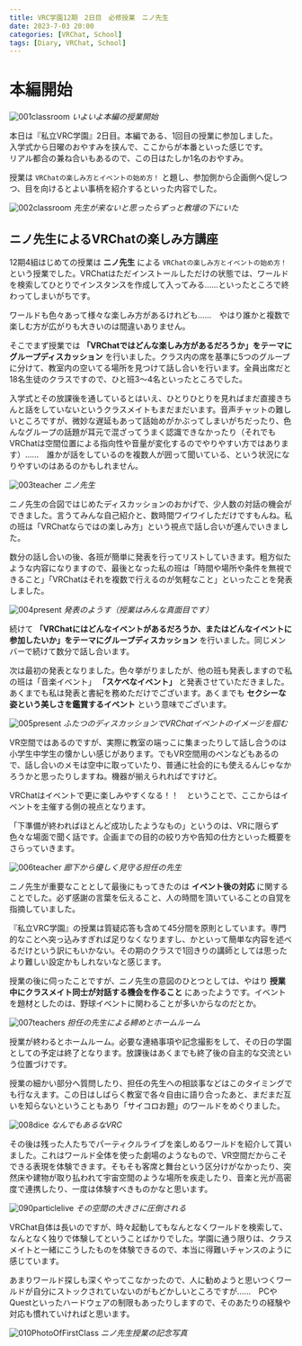 ```yaml
---
title: VRC学園12期　2日目　必修授業　ニノ先生
date: 2023-7-03 20:00
categories: [VRChat, School]
tags: [Diary, VRChat, School]
---
```


# 本編開始

![001classroom](/assets/img/2023/07/vrc230703-001.png)
_いよいよ本編の授業開始_

本日は『私立VRC学園』2日目。本編である、1回目の授業に参加しました。  
入学式から日曜のおやすみを挟んで、ここからが本番といった感じです。  
リアル都合の兼ね合いもあるので、この日はたしか1名のおやすみ。

授業は `VRChatの楽しみ方とイベントの始め方！` と題し、参加側から企画側へ促しつつ、目を向けるとよい事柄を紹介するといった内容でした。

![002classroom](/assets/img/2023/07/vrc230703-002.png)
_先生が来ないと思ったらずっと教壇の下にいた_

## ニノ先生によるVRChatの楽しみ方講座

12期4組はじめての授業は **ニノ先生** による `VRChatの楽しみ方とイベントの始め方！` という授業でした。VRChatはただインストールしただけの状態では、ワールドを検索してひとりでインスタンスを作成して入ってみる……といったところで終わってしまいがちです。

ワールドも色々あって様々な楽しみ方があるけれども……　やはり誰かと複数で楽しむ方が広がりも大きいのは間違いありません。

そこでまず授業では **「VRChatではどんな楽しみ方があるだろうか」をテーマにグループディスカッション** を行いました。クラス内の席を基準に5つのグループに分けて、教室内の空いてる場所を見つけて話し合いを行います。全員出席だと18名生徒のクラスですので、ひと班3～4名といったところでした。

入学式とその放課後を通しているとはいえ、ひとりひとりを見ればまだ直接きちんと話をしていないというクラスメイトもまだまだいます。音声チャットの難しいところですが、微妙な遅延もあって話始めがかぶってしまいがちだったり、色んなグループの話題が耳元で混ざってうまく認識できなかったり（それでもVRChatは空間位置による指向性や音量が変化するのでやりやすい方ではあります）……　誰かが話をしているのを複数人が囲って聞いている、という状況になりやすいのはあるのかもしれません。

![003teacher](/assets/img/2023/07/vrc230703-003.png)
_ニノ先生_

ニノ先生の合図ではじめたディスカッションのおかげで、少人数の対話の機会ができました。言うてみんな自己紹介と、数時間ワイワイしただけですもんね。私の班は「VRChatならではの楽しみ方」という視点で話し合いが進んでいきました。

数分の話し合いの後、各班が簡単に発表を行ってリストしていきます。粗方似たような内容になりますので、最後となった私の班は「時間や場所や条件を無視できること」「VRChatはそれを複数で行えるのが気軽なこと」といったことを発表しました。

![004present](/assets/img/2023/07/vrc230703-004.png)
_発表のようす（授業はみんな真面目です）_

続けて **「VRChatにはどんなイベントがあるだろうか、またはどんなイベントに参加したいか」をテーマにグループディスカッション** を行いました。同じメンバーで続けて数分で話し合います。

次は最初の発表となりました。色々挙がりましたが、他の班も発表しますので私の班は「音楽イベント」 **「スケベなイベント」** と発表させていただきました。あくまでも私は発表と書紀を務めただけでございます。あくまでも **セクシーな姿という美しさを鑑賞するイベント** という意味でございます。

![005present](/assets/img/2023/07/vrc230703-005.png)
_ふたつのディスカッションでVRChatイベントのイメージを掴む_

VR空間ではあるのですが、実際に教室の端っこに集まったりして話し合うのは小学生中学生の懐かしい感じがあります。でもVR空間用のペンなどもあるので、話し合いのメモは空中に取っていたり、普通に社会的にも使えるんじゃなかろうかと思ったりしますね。機器が揃えられればですけど。

VRChatはイベントで更に楽しみやすくなる！！　ということで、ここからはイベントを主催する側の視点となります。

「下準備が終わればほとんど成功したようなもの」というのは、VRに限らず色々な場面で聞く話です。企画までの目的の絞り方や告知の仕方といった概要をさらっていきます。

![006teacher](/assets/img/2023/07/vrc230703-006.png)
_廊下から優しく見守る担任の先生_

ニノ先生が重要なこととして最後にもってきたのは **イベント後の対応** に関することでした。必ず感謝の言葉を伝えること、人の時間を頂いていることの自覚を指摘していました。

『私立VRC学園』の授業は質疑応答も含めて45分間を原則としています。専門的なことへ突っ込みすぎれば足りなくなりますし、かといって簡単な内容を述べるだけという訳にもいかない。その期のクラスで1回きりの講師としては思ったより難しい設定かもしれないなと感じます。

授業の後に伺ったことですが、ニノ先生の意図のひとつとしては、やはり **授業中にクラスメイト同士が対話する機会を作ること** にあったようです。イベントを題材としたのは、野球イベントに関わることが多いからなのだとか。

![007teachers](/assets/img/2023/07/vrc230703-007.png)
_担任の先生による締めとホームルーム_

授業が終わるとホームルーム。必要な連絡事項や記念撮影をして、その日の学園としての予定は終了となります。放課後はあくまでも終了後の自主的な交流という位置づけです。

授業の細かい部分へ質問したり、担任の先生への相談事などはこのタイミングでも行なえます。この日はしばらく教室で各々自由に語り合ったあと、まだまだ互いを知らないということもあり「サイコロお題」のワールドをめぐりました。

![008dice](/assets/img/2023/07/vrc230703-008.png)
_なんでもあるなVRC_

その後は残った人たちでパーティクルライブを楽しめるワールドを紹介して貰いました。これはワールド全体を使った劇場のようなもので、VR空間だからこそできる表現を体験できます。そもそも客席と舞台という区分けがなかったり、突然床や建物が取り払われて宇宙空間のような場所を疾走したり、音楽と光が高密度で連携したり、一度は体験すべきものかなと思います。

![090particlelive](/assets/img/2023/07/vrc230703-009.png)
_その空間の大きさに圧倒される_

VRChat自体は長いのですが、時々起動してもなんとなくワールドを検索して、なんとなく独りで体験してということばかりでした。学園に通う限りは、クラスメイトと一緒にこうしたものを体験できるので、本当に得難いチャンスのように感じています。

あまりワールド探しも深くやってこなかったので、人に勧めようと思いつくワールドが自分にストックされていないのがもどかしいところですが……　PCやQuestといったハードウェアの制限もあったりしますので、そのあたりの経験や対応も慣れていければと思います。

![010PhotoOfFirstClass](/assets/img/2023/07/vrc230703-010.png)
_ニノ先生授業の記念写真_